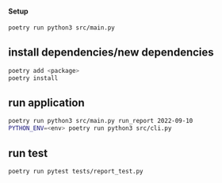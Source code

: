 #### Setup

```bash
poetry run python3 src/main.py
```

## install dependencies/new dependencies
```bash
poetry add <package>
poetry install
```

## run application
```bash
poetry run python3 src/main.py run_report 2022-09-10
PYTHON_ENV=<env> poetry run python3 src/cli.py
```

## run test
```bash
poetry run pytest tests/report_test.py
```